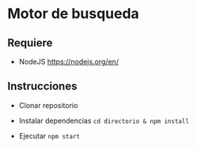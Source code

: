 # Motor de busqueda

## Requiere

- NodeJS https://nodejs.org/en/

## Instrucciones

- Clonar repositorio
- Instalar dependencias
  `cd directorio & npm install`

- Ejecutar
  `npm start`

